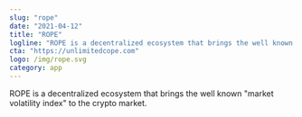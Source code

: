```yaml
---
slug: "rope"
date: "2021-04-12"
title: "ROPE"
logline: "ROPE is a decentralized ecosystem that brings the well known "market volatility index" to the crypto market."
cta: "https://unlimitedcope.com"
logo: /img/rope.svg
category: app 
---
```


ROPE is a decentralized ecosystem that brings the well known "market volatility index" to the crypto market.
